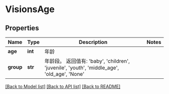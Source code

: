 # VisionsAge

## Properties
Name | Type | Description | Notes
------------ | ------------- | ------------- | -------------
**age** | **int** | 年龄 | 
**group** | **str** | 年龄段。 返回值有: &#39;baby&#39;, &#39;children&#39;, &#39;juvenile&#39;, &#39;youth&#39;, &#39;middle_age&#39;, &#39;old_age&#39;, &#39;None&#39;  | 

[[Back to Model list]](../README.md#documentation-for-models) [[Back to API list]](../README.md#documentation-for-api-endpoints) [[Back to README]](../README.md)


